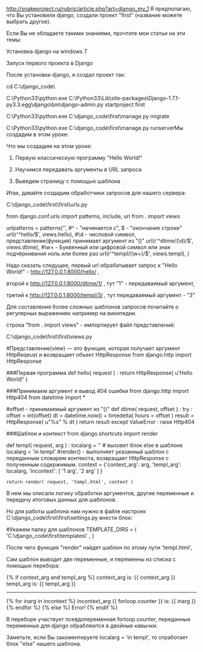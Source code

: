 http://snakeproject.ru/rubric/article.php?art=django_my_1
Я предполагаю, что Вы установили django, создали проект "first" (название можете выбрать другое).

Если Вы не обладаете такими знаниями, прочтите мои статьи на эти темы:

Установка django на windows 7

Запуск первого проекта в Django

После установки django, я создал проект так:

cd C:\django_code\

C:\Python33\python.exe C:\Python33\Lib\site-packages\Django-1.7.1-py3.3.egg\django\bin\django-admin.py startproject first

C:\Python33\python.exe C:\django_code\first\manage.py migrate

C:\Python33\python.exe C:\django_code\first\manage.py runserverМы создадим в этом уроке:

Что мы создадим на этом уроке:

1. Первую классическую программу "Hello World!"

2. Научимся передавать аргументы в URL запроса

3. Выведем страницу с помощью шаблона

Итак, давайте создадим обработчики запросов для нашего сервера:

C:\django_code\first\first\urls.py


from django.conf.urls import patterns, include, url
from . import views

urlpatterns = patterns('',
    #^ - "начинается с", $ - "окончание строки"
    url(r'^hello/$', views.hello),
    #\d - числовой символ, представление(функция) принимает аргумент из "()"
    url(r'^dtime/(\d)/$', views.dtime),
    #\w+ - Буквенный или цифровой символ или знак подчёркивания ноль или более раз
    url(r'^templ/(\w+)/$', views.templ),
)


Надо сказать следущее, первый url обрабатывает запрос к "Hello World!" - http://127.0.0.1:8000/hello/ ,

второй к http://127.0.0.1:8000/dtime/1/ , тут "1" - передаваемый аргумент,

третий к http://127.0.0.1:8000/templ/3/ , тут передаваемый аргумент - "3"

Для составления более сложных шаблонов запросов почитайте о регулярных выражениях например на википедии.

строка "from . import views" - импортирует файл представлений:

C:\django_code\first\first\views.py


#Представление(view) — это функция, которая получает аргумент HttpReqeust и возвращает объект HttpResponse
from django.http import HttpResponse

###Первая программа
def hello( request ) :
    return HttpResponse( u'Hello World!' )

###Принимаем аргумент и вывод 404 ошибки
from django.http import Http404
from datetime import *

#offset - принимаемый аргумент из "()"
def dtime( request, offset ) :
    try :
        offset = int(offset)
        dt = datetime.now() + timedelta( hours = offset )
        result = HttpResponse( u"<html><body>%s</body></html>" % dt )
        return result
    except ValueError :
        raise Http404
 
###Шаблон и контекст
from django.shortcuts import render

def templ( request, arg ) :
    localarg = '' # вызовет блок else в шаблоне
    localarg = 'in templ'
    #render() - выполняет указанный шаблон с переданным словарем контекста, возвращает HttpResponse с полученным содержимым.
    context = {'context_arg': arg, 'templ_arg': localarg, 'incontext': [ '1 arg', '2 arg' ] }
    
    return render( request, 'templ.html', context )

В нем мы описали логику обработки аргументов, другие переменные и передачу итоговых данных для шаблонов.

Но для работы шаблона нам нужно в файле настроек C:\django_code\first\first\settings.py внести блок:


#Укажем папку для шаблонов
TEMPLATE_DIRS = (
    'C:\\django_code\\first\\templates\\' ,
)

После чего функция "render" найдет шаблон по этому пути  'templ.html', 

Сам шаблон выводит две переменные, и переменны из списка с помощью перебора:


<html><body>
<!-- Если пришел словарь с таким именем -->
{% if context_arg and templ_arg %}
        <!-- Обратимся к именам переменных -->
        context_arg is: {{ context_arg }}
        <br />
        templ_arg  is: {{ templ_arg }}
        <hr />
        <!-- Переберем элементы списка {{ forloop.counter }} - счетчик(псевдопеременная) -->
        {% for inarg in incontext %}
           incontext_arg {{ forloop.counter }} is: {{ inarg }}<br />
        {% endfor %}
{% else %}
    <!-- Если нет - ошибка -->
    Error!
{% endif %}
</body></html>

В переборе участвует псевдопеременная forloop.counter, переданные переменные для django обрабляются в двойные кавычки.

Заметьте, если Вы закоментируете  localarg = 'in templ', то отработает блок "else" нашего шаблона.
